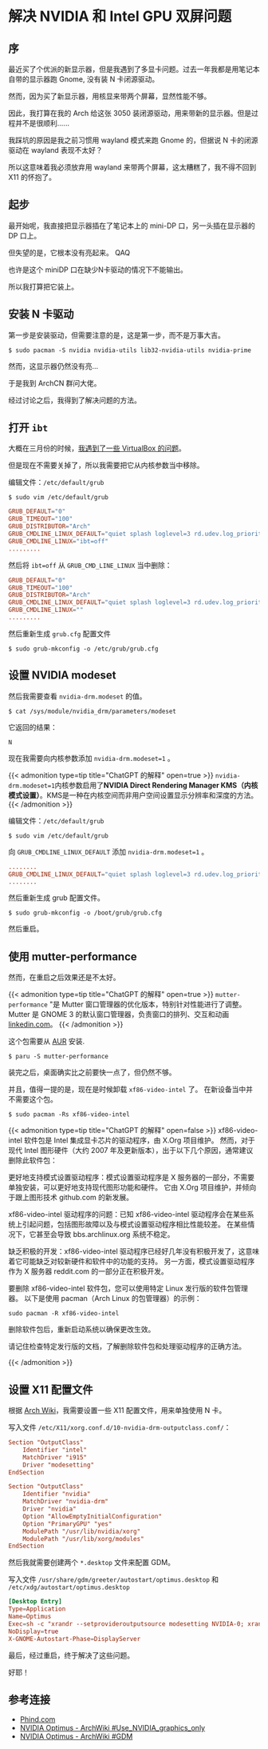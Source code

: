 # 解决 NVIDIA 和 Intel GPU 双屏问题


<!--more-->
## 序

最近买了个优派的新显示器，但是我遇到了多显卡问题。过去一年我都是用笔记本自带的显示器跑 Gnome, 没有装 N 卡闭源驱动。

然而，因为买了新显示器，用核显来带两个屏幕，显然性能不够。

因此，我打算在我的 Arch 给这张 3050 装闭源驱动，用来带新的显示器。但是过程并不是很顺利......

我踩坑的原因是我之前习惯用 wayland 模式来跑 Gnome 的，但据说 N 卡的闭源驱动在 wayland 表现不太好？

所以这意味着我必须放弃用 wayland 来带两个屏幕，这太糟糕了，我不得不回到 X11 的怀抱了。


## 起步

最开始呢，我直接把显示器插在了笔记本上的 mini-DP 口，另一头插在显示器的 DP 口上。

但失望的是，它根本没有亮起来。 QAQ

也许是这个 miniDP 口在缺少N卡驱动的情况下不能输出。

所以我打算把它装上。

## 安装 N 卡驱动

第一步是安装驱动，但需要注意的是，这是第一步，而不是万事大吉。

```commandline
$ sudo pacman -S nvidia nvidia-utils lib32-nvidia-utils nvidia-prime
```

然而，这显示器仍然没有亮...

于是我到 ArchCN 群问大佬。

经过讨论之后，我得到了解决问题的方法。

## 打开 `ibt`

大概在三月份的时候，[我遇到了一些 VirtualBox 的问题](/zh-cn/posts/problem_of_virtualbox_appeding_starting_vm/)。

但是现在不需要关掉了，所以我需要把它从内核参数当中移除。

编辑文件：`/etc/default/grub`

```commandline
$ sudo vim /etc/default/grub

```

```conf
GRUB_DEFAULT="0"
GRUB_TIMEOUT="100"
GRUB_DISTRIBUTOR="Arch"
GRUB_CMDLINE_LINUX_DEFAULT="quiet splash loglevel=3 rd.udev.log_priority=3 vt.global_cursor_default=0"
GRUB_CMDLINE_LINUX="ibt=off"
.........
```

然后将 `ibt=off` 从 `GRUB_CMD_LINE_LINUX` 当中删除：

```conf
GRUB_DEFAULT="0"
GRUB_TIMEOUT="100"
GRUB_DISTRIBUTOR="Arch"
GRUB_CMDLINE_LINUX_DEFAULT="quiet splash loglevel=3 rd.udev.log_priority=3 vt.global_cursor_default=0"
GRUB_CMDLINE_LINUX=""
.........
```

然后重新生成 `grub.cfg` 配置文件

```commandline
$ sudo grub-mkconfig -o /etc/grub/grub.cfg
```

## 设置 NVIDIA modeset

然后我需要查看 `nvidia-drm.modeset` 的值。

```commandline
$ cat /sys/module/nvidia_drm/parameters/modeset
```

它返回的结果：

```commandline
N
```

现在我需要向内核参数添加 `nvidia-drm.modeset=1` 。

{{< admonition type=tip title="ChatGPT 的解释" open=true >}}
`nvidia-drm.modeset=1`内核参数启用了**NVIDIA Direct Rendering Manager KMS（内核模式设置）**。KMS是一种在内核空间而非用户空间设置显示分辨率和深度的方法。
{{< /admonition >}}

编辑文件：`/etc/default/grub`

```commandline
$ sudo vim /etc/default/grub
```

向 `GRUB_CMDLINE_LINUX_DEFAULT` 添加 `nvidia-drm.modeset=1` 。

```conf
........
GRUB_CMDLINE_LINUX_DEFAULT="quiet splash loglevel=3 rd.udev.log_priority=3 vt.global_cursor_default=0 nvidia-drm.modeset=1"
........
```

然后重新生成 grub 配置文件。

```commandline
$ sudo grub-mkconfig -o /boot/grub/grub.cfg
```

然后重启。

## 使用 mutter-performance

然而，在重启之后效果还是不太好。

{{< admonition type=tip title="ChatGPT 的解释" open=true >}}
`mutter-performance` "是 Mutter 窗口管理器的优化版本，特别针对性能进行了调整。Mutter 是 GNOME 3 的默认窗口管理器，负责窗口的排列、交互和动画[linkedin.com](https://www.linkedin.com/company/mutter-performance/)。
{{< /admonition >}}

这个包需要从 [AUR](https://aur.archlinux.org) 安装.

```commandline
$ paru -S mutter-performance
```

装完之后，桌面确实比之前要快一点了，但仍然不够。

并且，值得一提的是，现在是时候卸载 `xf86-video-intel` 了。 在新设备当中并不需要这个包。

```commandline
$ sudo pacman -Rs xf86-video-intel
```
{{< admonition type=tip title="ChatGPT 的解释" open=false >}}
xf86-video-intel 软件包是 Intel 集成显卡芯片的驱动程序，由 X.Org 项目维护。 然而，对于现代 Intel 图形硬件（大约 2007 年及更新版本），出于以下几个原因，通常建议删除此软件包：

更好地支持模式设置驱动程序：模式设置驱动程序是 X 服务器的一部分，不需要单独安装，可以更好地支持现代图形功能和硬件。 它由 X.Org 项目维护，并倾向于跟上图形技术 github.com 的新发展。

xf86-video-intel 驱动程序的问题：已知 xf86-video-intel 驱动程序会在某些系统上引起问题，包括图形故障以及与模式设置驱动程序相比性能较差。 在某些情况下，它甚至会导致 bbs.archlinux.org 系统不稳定。

缺乏积极的开发：xf86-video-intel 驱动程序已经好几年没有积极开发了，这意味着它可能缺乏对较新硬件和软件中的功能的支持。 另一方面，模式设置驱动程序作为 X 服务器 reddit.com 的一部分正在积极开发。

要删除 xf86-video-intel 软件包，您可以使用特定 Linux 发行版的软件包管理器。 以下是使用 pacman（Arch Linux 的包管理器）的示例：
```commandline
sudo pacman -R xf86-video-intel
```

删除软件包后，重新启动系统以确保更改生效。

请记住检查特定发行版的文档，了解删除软件包和处理驱动程序的正确方法。

{{< /admonition >}}

## 设置 X11 配置文件

根据 [Arch Wiki](https://wiki.archlinux.org/title/NVIDIA_Optimus#Use_NVIDIA_graphics_only)，我需要设置一些 X11 配置文件，用来单独使用 N 卡。

写入文件 `/etc/X11/xorg.conf.d/10-nvidia-drm-outputclass.conf/`：
```conf
Section "OutputClass"
    Identifier "intel"
    MatchDriver "i915"
    Driver "modesetting"
EndSection

Section "OutputClass"
    Identifier "nvidia"
    MatchDriver "nvidia-drm"
    Driver "nvidia"
    Option "AllowEmptyInitialConfiguration"
    Option "PrimaryGPU" "yes"
    ModulePath "/usr/lib/nvidia/xorg"
    ModulePath "/usr/lib/xorg/modules"
EndSection
```

然后我就需要创建两个 `*.desktop` 文件来配置 GDM。

写入文件 `/usr/share/gdm/greeter/autostart/optimus.desktop` 和 `/etc/xdg/autostart/optimus.desktop`

```conf
[Desktop Entry]
Type=Application
Name=Optimus
Exec=sh -c "xrandr --setprovideroutputsource modesetting NVIDIA-0; xrandr --auto"
NoDisplay=true
X-GNOME-Autostart-Phase=DisplayServer
```

最后，经过重启，终于解决了这些问题。

好耶！


## 参考连接

* [Phind.com](https://www.phind.com)
* [NVIDIA Optimus - ArchWiki #Use_NVIDIA_graphics_only](https://wiki.archlinux.org/title/NVIDIA_Optimus#Use_NVIDIA_graphics_only)
* [NVIDIA Optimus - ArchWiki #GDM](https://wiki.archlinux.org/title/NVIDIA_Optimus#GDM)


